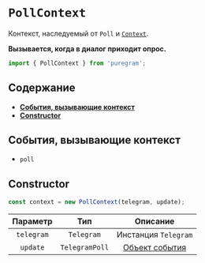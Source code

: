 # `PollContext`

Контекст, наследуемый от `Poll` и [`Context`](context.md).

**Вызывается, когда в диалог приходит опрос.**

```ts
import { PollContext } from 'puregram';
```

## Содержание

* [**События, вызывающие контекст**](#события-вызывающие-контекст)
* [**Constructor**](#constructor)

## События, вызывающие контекст

* `poll`

## Constructor

```ts
const context = new PollContext(telegram, update);
```

|  Параметр  |       Тип      |             Описание           |
| :--------: | :------------: | :----------------------------: |
| `telegram` | `Telegram`     | Инстанция `Telegram`           |
| `update`   | `TelegramPoll` | [Объект события][TelegramPoll] |

[TelegramPoll]: https://core.telegram.org/bots/api#poll
